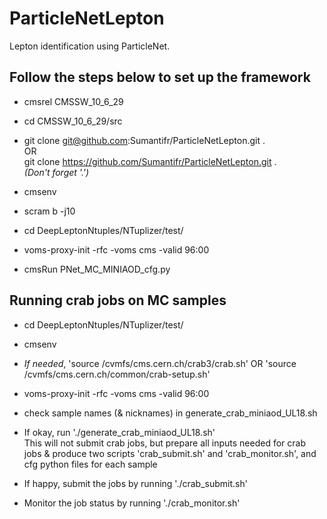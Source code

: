 # ParticleNetLepton
Lepton identification using ParticleNet. 

## Follow the steps below to set up the framework

- cmsrel CMSSW_10_6_29

- cd CMSSW_10_6_29/src

- git clone git@github.com:Sumantifr/ParticleNetLepton.git . <br/> 
  OR <br/>
  git clone https://github.com/Sumantifr/ParticleNetLepton.git . <br/>
  *(Don't forget '.')*

- cmsenv

- scram b -j10

- cd DeepLeptonNtuples/NTuplizer/test/

- voms-proxy-init -rfc -voms cms -valid 96:00

- cmsRun PNet_MC_MINIAOD_cfg.py 

## Running crab jobs on MC samples 

- cd DeepLeptonNtuples/NTuplizer/test/

- cmsenv

- *If needed*, 'source /cvmfs/cms.cern.ch/crab3/crab.sh' OR 'source /cvmfs/cms.cern.ch/common/crab-setup.sh'

- voms-proxy-init -rfc -voms cms -valid 96:00

- check sample names (& nicknames) in generate_crab_miniaod_UL18.sh

- If okay, run './generate_crab_miniaod_UL18.sh' <br/>
  This will not submit crab jobs, but prepare all inputs needed for crab jobs & produce two scripts 'crab_submit.sh' and 'crab_monitor.sh', and cfg python files for each sample

- If happy, submit the jobs by running './crab_submit.sh'

- Monitor the job status by running './crab_monitor.sh'
